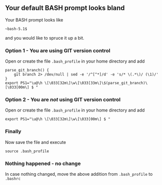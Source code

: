 ## Your default BASH prompt looks bland
Your BASH prompt looks like
```shell
~bash-5.1$
```
and you would like to spruce it up a bit.

### Option 1 - You are using GIT version control
Open or create the file `.bash_profile` in your home directory and add
```shell
parse_git_branch() {
    git branch 2> /dev/null | sed -e '/^[^*]/d' -e 's/* \(.*\)/ (\1)/'
}
export PS1="\u@\h \[\033[32m\]\w\[\033[33m\]\$(parse_git_branch)\[\033[00m\] $ "
```
### Option 2 - You are *not* using GIT version control
Open or create the file `.bash_profile` in your home directory and add
```shell
export PS1="\u@\h \[\033[32m\]\w\[\033[00m\] $ "
```

### Finally
Now save the file and execute
```shell
source .bash_profile
```

### Nothing happened - no change
In case nothing changed, move the above addition from `.bash_profile` to `.bashrc`

